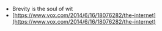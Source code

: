 - Brevity is the soul of wit
- [https://www.vox.com/2014/6/16/18076282/the-internet](https://www.vox.com/2014/6/16/18076282/the-internet)